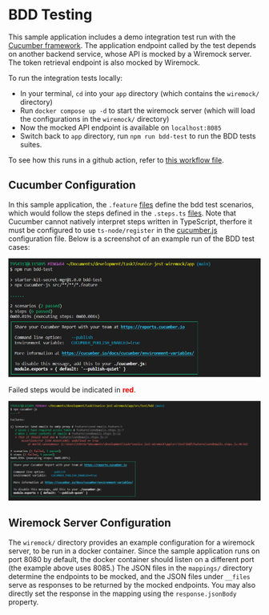 # **BDD Testing** 

This sample application includes a demo integration test run with the [Cucumber framework](https://github.com/cucumber/cucumber-js). The application endpoint called by
the test depends on another backend service, whose API is mocked by a Wiremock server. The token retrieval endpoint is also mocked by Wiremock.

To run the integration tests locally:
- In your terminal, `cd` into your `app` directory (which contains the `wiremock/` directory)
- Run `docker compose up -d` to start the wiremock server (which will load the configurations in the `wiremock/` directory)
- Now the mocked API endpoint is available on `localhost:8085`
- Switch back to `app` directory, run `npm run bdd-test` to run the BDD tests suites. 

To see how this runs in a github action, refer to [this workflow file](../.github/workflows/code-coverage-nodejs.yml).

## **Cucumber Configuration**
In this sample application, the `.feature` [files](../app/src/tests/features/get-token.feature) define the bdd test scenarios, which would follow the steps defined in the `.steps.ts` [files](../app/src/tests/features/getToken.steps.ts).
Note that Cucumber cannot natively interpret steps written in TypeScript, therfore it must be configured to use `ts-node/register` in the [cucumber.js](../app/cucumber.js)
configuration file.
Below is a screenshot of an example run of the BDD test cases:

![alt text](./sample-cucmber-result.PNG)

Failed steps would be indicated in <span style="color:red">**red**</span>.

![alt text](./sample-cucumber-failed-result.PNG)

## **Wiremock Server Configuration**
The `wiremock/` directory provides an example configuration for a wiremock server, to be run in a docker container. Since the sample application runs on port 8080
by default, the docker container should listen on a different port (the example above uses 8085.) The JSON files in the `mappings/` directory
determine the endpoints to be mocked, and the JSON files under `__files` serve as responses to be returned by the mocked endpoints. You may also directly
set the response in the mapping using the `response.jsonBody` property.